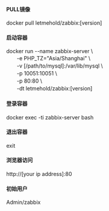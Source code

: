 #### PULL镜像
docker pull letmehold/zabbix:[version]
#### 启动容器
docker run --name zabbix-server \\  
　　-e PHP_TZ="Asia/Shanghai" \\  
　　-v [/path/to/mysql]:/var/lib/mysql \\  
　　-p 10051:10051 \\  
　　-p 80:80 \\  
　　-dt letmehold/zabbix:[version]
#### 登录容器
docker exec -ti zabbix-server bash
#### 退出容器
exit
#### 浏览器访问
http://[your ip address]:80
#### 初始用户
Admin/zabbix
